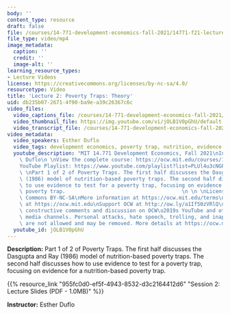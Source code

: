 ```yaml
---
body: ''
content_type: resource
draft: false
file: /courses/14-771-development-economics-fall-2021/14771-f21-lecture-2-version-2_360p_16_9.mp4
file_type: video/mp4
image_metadata:
  caption: ''
  credit: ''
  image-alt: ''
learning_resource_types:
- Lecture Videos
license: https://creativecommons.org/licenses/by-nc-sa/4.0/
resourcetype: Video
title: 'Lecture 2: Poverty Traps: Theory'
uid: db235b07-2671-4f90-ba9e-a39c26367c6c
video_files:
  video_captions_file: /courses/14-771-development-economics-fall-2021/1OnFW2NCcrwzh0etwax3_Gbme7PlFNQY6_transcript.webvtt
  video_thumbnail_file: https://img.youtube.com/vi/jOLB1V0pGhU/default.jpg
  video_transcript_file: /courses/14-771-development-economics-fall-2021/1OnFW2NCcrwzh0etwax3_Gbme7PlFNQY6_transcript.pdf
video_metadata:
  video_speakers: Esther Duflo
  video_tags: development economics, poverty trap, nutrition, evidence
  youtube_description: "MIT 14.771 Development Economics, Fall 2021\nInstructor: Esther\
    \ Duflo\n \nView the complete course: https://ocw.mit.edu/courses/14-771-development-economics-fall-2021\n\
    YouTube Playlist: https://www.youtube.com/playlist?list=PLUl4u3cNGP61kvh3caDts2R6LmkYbmzaG\n\
    \ \nPart 1 of 2 of Poverty Traps. The first half discusses the Dasgupta and Ray\
    \ (1986) model of nutrition-based poverty traps. The second half discusses how\
    \ to use evidence to test for a poverty trap, focusing on evidence for a nutrition-based\
    \ poverty trap.                                      \n \n \nLicense: Creative\
    \ Commons BY-NC-SA\nMore information at https://ocw.mit.edu/terms\nMore courses\
    \ at https://ocw.mit.edu\nSupport OCW at http://ow.ly/a1If50zVRlQ\n \nWe encourage\
    \ constructive comments and discussion on OCW\u2019s YouTube and other social\
    \ media channels. Personal attacks, hate speech, trolling, and inappropriate comments\
    \ are not allowed and may be removed. More details at https://ocw.mit.edu/comments."
  youtube_id: jOLB1V0pGhU
---
```

**Description:** Part 1 of 2 of Poverty Traps. The first half discusses the Dasgupta and Ray (1986) model of nutrition-based poverty traps. The second half discusses how to use evidence to test for a poverty trap, focusing on evidence for a nutrition-based poverty trap.

{{% resource_link "955fc0d0-ef5f-4943-8532-d3c2164412d6" "Session 2: Lecture Slides (PDF - 1.0MB)" %}}

**Instructor:** Esther Duflo
